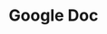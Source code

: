 ---
title: "Google Doc"
for: "General"
thumbnail: "img/projects/At_The_Heart_Of_The_Forest/thumbnail.png"
description: 
  "Everyone knows what Google Docs is but just in case you don't, Google Docs is a text editor"
projects: ["The Witches of Luminoire"]
download-link: "https://rainbowjellie.itch.io/at-the-heart-of-the-forest"
tutorial-links: ["https://www.youtube.com/watch?v=WKeNJh_gIJU&ab_channel=olenvn"]
---